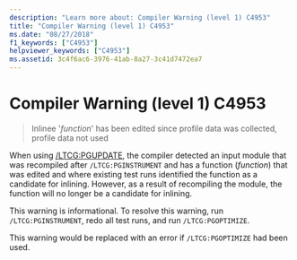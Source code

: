 ```yaml
---
description: "Learn more about: Compiler Warning (level 1) C4953"
title: "Compiler Warning (level 1) C4953"
ms.date: "08/27/2018"
f1_keywords: ["C4953"]
helpviewer_keywords: ["C4953"]
ms.assetid: 3c4f6ac6-3976-41ab-8a27-3c41d7472ea7
---
```

# Compiler Warning (level 1) C4953

> Inlinee '*function*' has been edited since profile data was collected, profile data not used

When using [/LTCG:PGUPDATE](../../build/reference/ltcg-link-time-code-generation.md), the compiler detected an input module that was recompiled after `/LTCG:PGINSTRUMENT` and has a function (*function*) that was edited and where existing test runs identified the function as a candidate for inlining. However, as a result of recompiling the module, the function will no longer be a candidate for inlining.

This warning is informational. To resolve this warning, run `/LTCG:PGINSTRUMENT`, redo all test runs, and run `/LTCG:PGOPTIMIZE`.

This warning would be replaced with an error if `/LTCG:PGOPTIMIZE` had been used.
